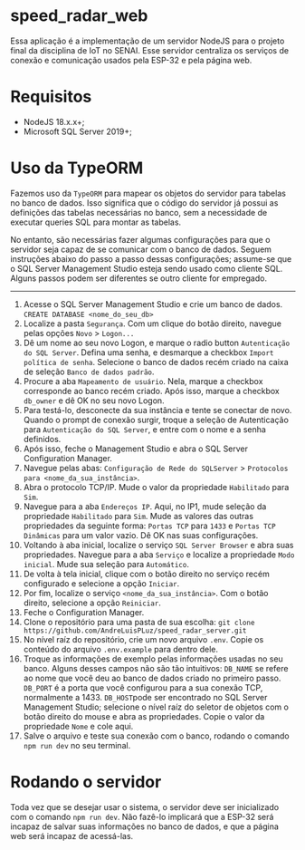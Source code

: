 # speed_radar_web

Essa aplicação é a implementação de um servidor NodeJS para o projeto final da disciplina de IoT no SENAI. Esse servidor centraliza os serviços de conexão e comunicação usados pela ESP-32 e pela página web.

# Requisitos

- NodeJS 18.x.x+;
- Microsoft SQL Server 2019+;

# Uso da TypeORM

Fazemos uso da ```TypeORM``` para mapear os objetos do servidor para tabelas no banco de dados. Isso significa que o código do servidor já possui as definições das tabelas necessárias no banco, sem a necessidade de executar queries SQL para montar as tabelas.

No entanto, são necessárias fazer algumas configurações para que o servidor seja capaz de se comunicar com o banco de dados. Seguem instruções abaixo do passo a passo dessas configurações; assume-se que o SQL Server Management Studio esteja sendo usado como cliente SQL. Alguns passos podem ser diferentes se outro cliente for empregado.

***

1. Acesse o SQL Server Management Studio e crie um banco de dados. ```CREATE DATABASE <nome_do_seu_db>```
2. Localize a pasta ```Segurança```. Com um clique do botão direito, navegue pelas opções ```Novo``` > ```Logon...```
3. Dê um nome ao seu novo Logon, e marque o radio button ```Autenticação do SQL Server```. Defina uma senha, e desmarque a checkbox ```Import política de senha```. Selecione o banco de dados recém criado na caixa de seleção ```Banco de dados padrão```.
4. Procure a aba ```Mapeamento de usuário```. Nela, marque a checkbox corresponde ao banco recém criado. Após isso, marque a checkbox ```db_owner``` e dê OK no seu novo Logon.
5. Para testá-lo, desconecte da sua instância e tente se conectar de novo. Quando o prompt de conexão surgir, troque a seleção de Autenticação para ```Autenticação do SQL Server```, e entre com o nome e a senha definidos.
6. Após isso, feche o Management Studio e abra o SQL Server Configuration Manager.
7. Navegue pelas abas:
```Configuração de Rede do SQLServer``` > ```Protocolos para <nome_da_sua_instância>```.
8. Abra o protocolo TCP/IP. Mude o valor da propriedade ```Habilitado``` para ```Sim```.
9. Navegue para a aba ```Endereços IP```. Aqui, no IP1, mude seleção da propriedade ```Habilitado``` para ```Sim```. Mude as valores das outras propriedades da seguinte forma: ```Portas TCP``` para ```1433``` e ```Portas TCP Dinâmicas``` para um valor vazio. Dê OK nas suas configurações.
10. Voltando à aba inicial, localize o serviço ```SQL Server Browser``` e abra suas propriedades. Navegue para a aba ```Serviço``` e localize a propriedade ```Modo inicial```. Mude sua seleção para ```Automático```.
11. De volta à tela inicial, clique com o botão direito no serviço recém configurado e selecione a opção ```Iniciar```.
12. Por fim, localize o serviço ```<nome_da_sua_instância>```. Com o botão direito, selecione a opção ```Reiniciar```.
13. Feche o Configuration Manager.
14. Clone o repositório para uma pasta de sua escolha:
```git clone https://github.com/AndreLuisPLuz/speed_radar_server.git```
15. No nível raíz do repositório, crie um novo arquivo ```.env```. Copie os conteúdo do arquivo ```.env.example``` para dentro dele.
16. Troque as informações de exemplo pelas informações usadas no seu banco. Alguns desses campos não são tão intuitivos: ```DB_NAME``` se refere ao nome que você deu ao banco de dados criado no primeiro passo. ```DB_PORT``` é a porta que você configurou para a sua conexão TCP, normalmente a 1433. ```DB_HOST```pode ser encontrado no SQL Server Management Studio; selecione o nível raíz do seletor de objetos com o botão direito do mouse e abra as propriedades. Copie o valor da propriedade ```Nome``` e cole aqui.
17. Salve o arquivo e teste sua conexão com o banco, rodando o comando ```npm run dev``` no seu terminal.

# Rodando o servidor

Toda vez que se desejar usar o sistema, o servidor deve ser inicializado com o comando ```npm run dev```.
Não fazê-lo implicará que a ESP-32 será incapaz de salvar suas informações no banco de dados, e que a página web será incapaz de acessá-las.